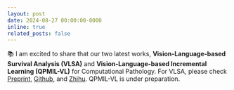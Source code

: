 ```yaml
---
layout: post
date: 2024-08-27 00:00:00-0000
inline: true
related_posts: false
---
```


📚 I am excited to share that our two latest works, **Vision-Language-based Survival Analysis (VLSA)** and **Vision-Language-based Incremental Learning (QPMIL-VL)** for Computational Pathology. For VLSA, please check [Preprint](https://arxiv.org/pdf/2409.09369), [Github](https://github.com/liupei101/VLSA), and [Zhihu](https://zhuanlan.zhihu.com/p/721597334). QPMIL-VL is under preparation. 
